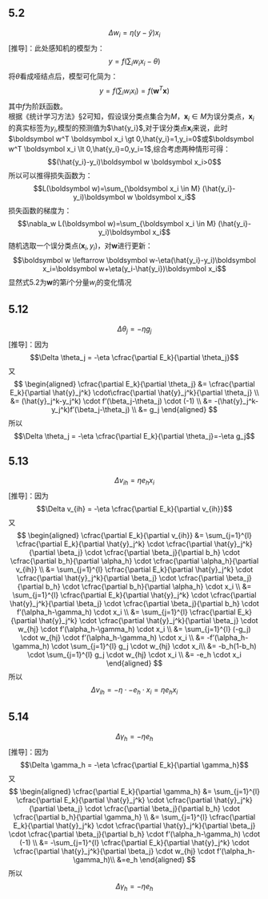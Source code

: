 ## 5.2
$$\Delta w_i = \eta(y-\hat{y})x_i$$
[推导]：此处感知机的模型为：
$$y=f(\sum_{i} w_i x_i - \theta)$$
将$\theta$看成哑结点后，模型可化简为：
$$y=f(\sum_{i} w_i x_i)=f(\boldsymbol w^T \boldsymbol x)$$
其中$f$为阶跃函数。<br>根据《统计学习方法》§2可知，假设误分类点集合为$M$，$\boldsymbol x_i \in M$为误分类点，$\boldsymbol x_i$的真实标签为$y_i$,模型的预测值为$\hat{y_i}$,对于误分类点$\boldsymbol x_i$来说，此时$\boldsymbol w^T \boldsymbol x_i \gt 0,\hat{y_i}=1,y_i=0$或$\boldsymbol w^T \boldsymbol x_i \lt 0,\hat{y_i}=0,y_i=1$,综合考虑两种情形可得：
$$(\hat{y_i}-y_i)\boldsymbol w \boldsymbol x_i>0$$
所以可以推得损失函数为：
$$L(\boldsymbol w)=\sum_{\boldsymbol x_i \in M} (\hat{y_i}-y_i)\boldsymbol w \boldsymbol x_i$$
损失函数的梯度为：
$$\nabla_w L(\boldsymbol w)=\sum_{\boldsymbol x_i \in M} (\hat{y_i}-y_i)\boldsymbol x_i$$
随机选取一个误分类点$(\boldsymbol x_i,y_i)$，对$\boldsymbol w$进行更新：
$$\boldsymbol w \leftarrow \boldsymbol w-\eta(\hat{y_i}-y_i)\boldsymbol x_i=\boldsymbol w+\eta(y_i-\hat{y_i})\boldsymbol x_i$$
显然式5.2为$\boldsymbol w$的第$i$个分量$w_i$的变化情况
## 5.12
$$\Delta \theta_j = -\eta g_j$$
[推导]：因为
$$\Delta \theta_j = -\eta \cfrac{\partial E_k}{\partial \theta_j}$$
又
$$
\begin{aligned}	
\cfrac{\partial E_k}{\partial \theta_j} &= \cfrac{\partial E_k}{\partial \hat{y}_j^k} \cdot\cfrac{\partial \hat{y}_j^k}{\partial \theta_j} \\
&= (\hat{y}_j^k-y_j^k) \cdot f’(\beta_j-\theta_j) \cdot (-1) \\
&= -(\hat{y}_j^k-y_j^k)f’(\beta_j-\theta_j) \\
&= g_j
\end{aligned}
$$
所以
$$\Delta \theta_j = -\eta \cfrac{\partial E_k}{\partial \theta_j}=-\eta g_j$$
## 5.13
$$\Delta v_{ih} = \eta e_h x_i$$
[推导]：因为
$$\Delta v_{ih} = -\eta \cfrac{\partial E_k}{\partial v_{ih}}$$
又
$$
\begin{aligned}	
\cfrac{\partial E_k}{\partial v_{ih}} &= \sum_{j=1}^{l} \cfrac{\partial E_k}{\partial \hat{y}_j^k} \cdot \cfrac{\partial \hat{y}_j^k}{\partial \beta_j} \cdot \cfrac{\partial \beta_j}{\partial b_h} \cdot \cfrac{\partial b_h}{\partial \alpha_h} \cdot \cfrac{\partial \alpha_h}{\partial v_{ih}} \\
&= \sum_{j=1}^{l} \cfrac{\partial E_k}{\partial \hat{y}_j^k} \cdot \cfrac{\partial \hat{y}_j^k}{\partial \beta_j} \cdot \cfrac{\partial \beta_j}{\partial b_h} \cdot \cfrac{\partial b_h}{\partial \alpha_h} \cdot x_i \\ 
&= \sum_{j=1}^{l} \cfrac{\partial E_k}{\partial \hat{y}_j^k} \cdot \cfrac{\partial \hat{y}_j^k}{\partial \beta_j} \cdot \cfrac{\partial \beta_j}{\partial b_h} \cdot f’(\alpha_h-\gamma_h) \cdot x_i \\
&= \sum_{j=1}^{l} \cfrac{\partial E_k}{\partial \hat{y}_j^k} \cdot \cfrac{\partial \hat{y}_j^k}{\partial \beta_j} \cdot w_{hj} \cdot f’(\alpha_h-\gamma_h) \cdot x_i \\
&= \sum_{j=1}^{l} (-g_j) \cdot w_{hj} \cdot f’(\alpha_h-\gamma_h) \cdot x_i \\
&= -f’(\alpha_h-\gamma_h) \cdot \sum_{j=1}^{l} g_j \cdot w_{hj}  \cdot x_i\\
&= -b_h(1-b_h) \cdot \sum_{j=1}^{l} g_j \cdot w_{hj}  \cdot x_i \\
&= -e_h \cdot x_i
\end{aligned}
$$
所以
$$\Delta v_{ih} = -\eta \cdot -e_h \cdot x_i=\eta e_h x_i$$
## 5.14
$$\Delta \gamma_h= -\eta e_h$$
[推导]：因为
$$\Delta \gamma_h = -\eta \cfrac{\partial E_k}{\partial \gamma_h}$$
又
$$
\begin{aligned}	
\cfrac{\partial E_k}{\partial \gamma_h} &= \sum_{j=1}^{l} \cfrac{\partial E_k}{\partial \hat{y}_j^k} \cdot \cfrac{\partial \hat{y}_j^k}{\partial \beta_j} \cdot \cfrac{\partial \beta_j}{\partial b_h} \cdot \cfrac{\partial b_h}{\partial \gamma_h} \\
&= \sum_{j=1}^{l} \cfrac{\partial E_k}{\partial \hat{y}_j^k} \cdot \cfrac{\partial \hat{y}_j^k}{\partial \beta_j} \cdot \cfrac{\partial \beta_j}{\partial b_h} \cdot f’(\alpha_h-\gamma_h) \cdot (-1) \\
&= -\sum_{j=1}^{l} \cfrac{\partial E_k}{\partial \hat{y}_j^k} \cdot \cfrac{\partial \hat{y}_j^k}{\partial \beta_j} \cdot w_{hj} \cdot f’(\alpha_h-\gamma_h)\\
&=e_h
\end{aligned}
$$
所以
$$\Delta \gamma_h= -\eta e_h$$